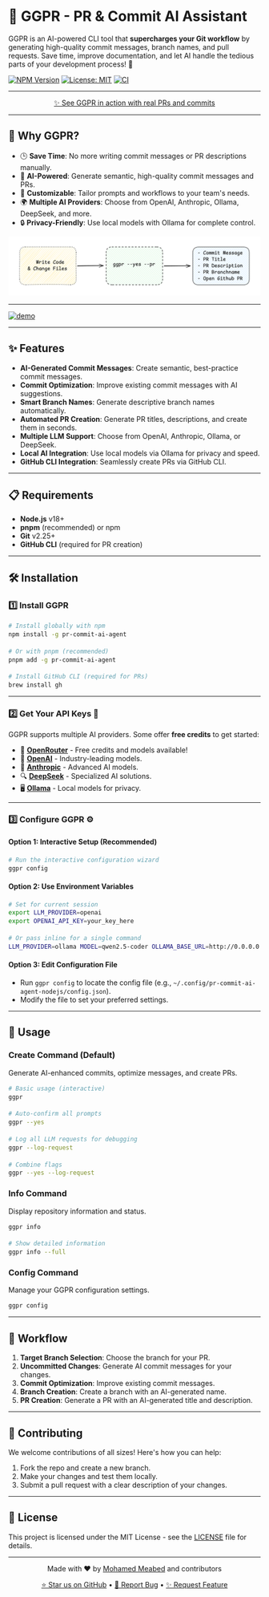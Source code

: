# 🚀 GGPR - PR & Commit AI Assistant

GGPR is an AI-powered CLI tool that **supercharges your Git workflow** by generating high-quality commit messages, branch names, and pull requests. Save time, improve documentation, and let AI handle the tedious parts of your development process! 🎉

[![NPM Version](https://img.shields.io/npm/v/pr-commit-ai-agent.svg)](https://www.npmjs.com/package/pr-commit-ai-agent)
[![License: MIT](https://img.shields.io/badge/License-MIT-yellow.svg)](https://opensource.org/licenses/MIT)
[![CI](https://github.com/meabed/pr-commit-ai-agent/actions/workflows/ci.yml/badge.svg)](https://github.com/meabed/pr-commit-ai-agent/actions/workflows/ci.yml)

---

<p align="center">
  <a href="https://github.com/meabed/pr-commit-ai-agent/pulls?q=is%3Apr+is%3Aclosed">✨ See GGPR in action with real PRs and commits</a>
</p>

---

## 🌟 Why GGPR?

- 🕒 **Save Time**: No more writing commit messages or PR descriptions manually.
- 🧠 **AI-Powered**: Generate semantic, high-quality commit messages and PRs.
- 🔧 **Customizable**: Tailor prompts and workflows to your team's needs.
- 🌍 **Multiple AI Providers**: Choose from OpenAI, Anthropic, Ollama, DeepSeek, and more.
- 🔒 **Privacy-Friendly**: Use local models with Ollama for complete control.

![img.png](assets/simple01.png)

---

[![demo](https://asciinema.org/a/9G5YvfqaAJSfhMnVrSeqVqlVf.svg)](https://asciinema.org/a/9G5YvfqaAJSfhMnVrSeqVqlVf)

---

## ✨ Features

- **AI-Generated Commit Messages**: Create semantic, best-practice commit messages.
- **Commit Optimization**: Improve existing commit messages with AI suggestions.
- **Smart Branch Names**: Generate descriptive branch names automatically.
- **Automated PR Creation**: Generate PR titles, descriptions, and create them in seconds.
- **Multiple LLM Support**: Choose from OpenAI, Anthropic, Ollama, or DeepSeek.
- **Local AI Integration**: Use local models via Ollama for privacy and speed.
- **GitHub CLI Integration**: Seamlessly create PRs via GitHub CLI.

---

## 📋 Requirements

- **Node.js** v18+
- **pnpm** (recommended) or npm
- **Git** v2.25+
- **GitHub CLI** (required for PR creation)

---

## 🛠️ Installation

### 1️⃣ Install GGPR

```bash
# Install globally with npm
npm install -g pr-commit-ai-agent

# Or with pnpm (recommended)
pnpm add -g pr-commit-ai-agent

# Install GitHub CLI (required for PRs)
brew install gh
```

---

### 2️⃣ Get Your API Keys 🔑

GGPR supports multiple AI providers. Some offer **free credits** to get started:

- 🌟 **[OpenRouter](https://www.openrouter.ai/)** - Free credits and models available!
- 🤖 **[OpenAI](https://platform.openai.com/signup)** - Industry-leading models.
- 🧠 **[Anthropic](https://www.anthropic.com/)** - Advanced AI models.
- 🔍 **[DeepSeek](https://deepseek.ai/)** - Specialized AI solutions.
- 🖥️ **[Ollama](https://ollama.com/)** - Local models for privacy.

---

### 3️⃣ Configure GGPR ⚙️

#### Option 1: Interactive Setup (Recommended)

```bash
# Run the interactive configuration wizard
ggpr config
```

#### Option 2: Use Environment Variables

```bash
# Set for current session
export LLM_PROVIDER=openai
export OPENAI_API_KEY=your_key_here

# Or pass inline for a single command
LLM_PROVIDER=ollama MODEL=qwen2.5-coder OLLAMA_BASE_URL=http://0.0.0.0:11434/api/generate ggpr
```

#### Option 3: Edit Configuration File

- Run `ggpr config` to locate the config file (e.g., `~/.config/pr-commit-ai-agent-nodejs/config.json`).
- Modify the file to set your preferred settings.

---

## 📝 Usage

### Create Command (Default)

Generate AI-enhanced commits, optimize messages, and create PRs.

```bash
# Basic usage (interactive)
ggpr

# Auto-confirm all prompts
ggpr --yes

# Log all LLM requests for debugging
ggpr --log-request

# Combine flags
ggpr --yes --log-request
```

### Info Command

Display repository information and status.

```bash
ggpr info

# Show detailed information
ggpr info --full
```

### Config Command

Manage your GGPR configuration settings.

```bash
ggpr config
```

---

## 🚶 Workflow

1. **Target Branch Selection**: Choose the branch for your PR.
2. **Uncommitted Changes**: Generate AI commit messages for your changes.
3. **Commit Optimization**: Improve existing commit messages.
4. **Branch Creation**: Create a branch with an AI-generated name.
5. **PR Creation**: Generate a PR with an AI-generated title and description.

---

## 🤝 Contributing

We welcome contributions of all sizes! Here's how you can help:

1. Fork the repo and create a new branch.
2. Make your changes and test them locally.
3. Submit a pull request with a clear description of your changes.

---

## 📄 License

This project is licensed under the MIT License - see the [LICENSE](./LICENSE) file for details.

---

<div align="center">
  <p>Made with ❤️ by <a href="https://github.com/meabed">Mohamed Meabed</a> and contributors</p>
  <p>
    <a href="https://github.com/meabed/pr-commit-ai-agent/stargazers">⭐ Star us on GitHub</a> •
    <a href="https://github.com/meabed/pr-commit-ai-agent/issues">🐛 Report Bug</a> •
    <a href="https://github.com/meabed/pr-commit-ai-agent/issues">✨ Request Feature</a>
  </p>
</div>
